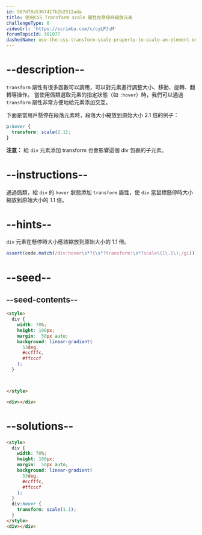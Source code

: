 ```yaml
---
id: 587d78a5367417b2b2512ada
title: 使用CSS Transform scale 屬性在懸停時縮放元素
challengeType: 0
videoUrl: 'https://scrimba.com/c/cyLPJuM'
forumTopicId: 301077
dashedName: use-the-css-transform-scale-property-to-scale-an-element-on-hover
---
```


# --description--

`transform` 屬性有很多函數可以調用，可以對元素進行調整大小、移動、旋轉、翻轉等操作。 當使用僞類選取元素的指定狀態（如 `:hover`）時，我們可以通過 `transform` 屬性非常方便地給元素添加交互。

下面是當用戶懸停在段落元素時，段落大小縮放到原始大小 2.1 倍的例子：

```css
p:hover {
  transform: scale(2.1);
}
```

**注意：** 給 `div` 元素添加 transform 也會影響這個 div 包裹的子元素。

# --instructions--

通過僞類，給 `div` 的 `hover` 狀態添加 `transform` 屬性，使 `div` 當鼠標懸停時大小縮放到原始大小的 1.1 倍。

# --hints--

`div` 元素在懸停時大小應該縮放到原始大小的 1.1 倍。

```js
assert(code.match(/div:hover\s*?{\s*?transform:\s*?scale\(1\.1\);/gi));
```

# --seed--

## --seed-contents--

```html
<style>
  div {
    width: 70%;
    height: 100px;
    margin:  50px auto;
    background: linear-gradient(
      53deg,
      #ccfffc,
      #ffcccf
    );
  }



</style>

<div></div>
```

# --solutions--

```html
<style>
  div {
    width: 70%;
    height: 100px;
    margin:  50px auto;
    background: linear-gradient(
      53deg,
      #ccfffc,
      #ffcccf
    );
  }
  div:hover {
    transform: scale(1.1);
  }
</style>
<div></div>
```

